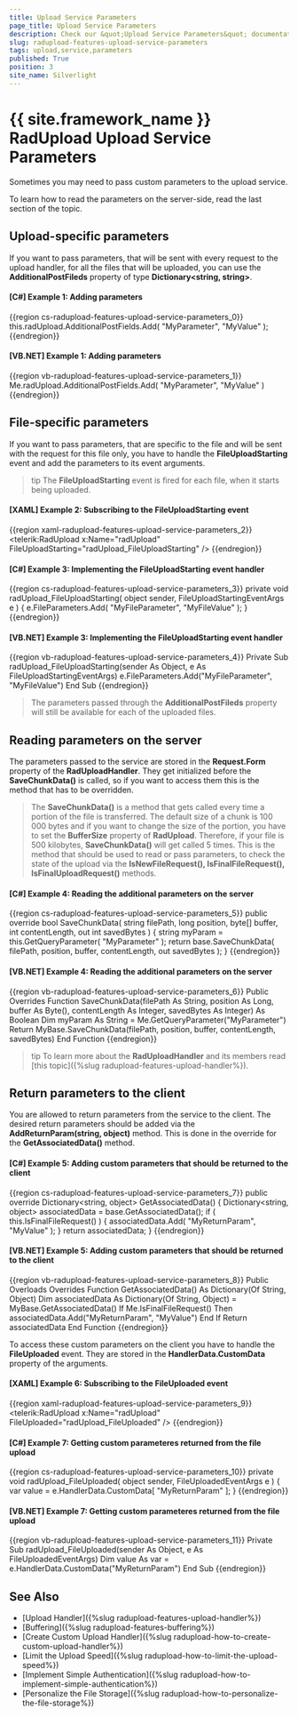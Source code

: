 ```yaml
---
title: Upload Service Parameters
page_title: Upload Service Parameters
description: Check our &quot;Upload Service Parameters&quot; documentation article for the RadUpload {{ site.framework_name }} control.
slug: radupload-features-upload-service-parameters
tags: upload,service,parameters
published: True
position: 3
site_name: Silverlight
---
```


# {{ site.framework_name }} RadUpload Upload Service Parameters

Sometimes you may need to pass custom parameters to the upload service. 

To learn how to read the parameters on the server-side, read the last section of the topic.

## Upload-specific parameters

If you want to pass parameters, that will be sent with every request to the upload handler, for all the files that will be uploaded, you can use the __AdditionalPostFileds__ property of type __Dictionary<string, string>__.		

#### __[C#] Example 1: Adding parameters__  
{{region cs-radupload-features-upload-service-parameters_0}}
	this.radUpload.AdditionalPostFields.Add( "MyParameter", "MyValue" );
{{endregion}}

#### __[VB.NET] Example 1: Adding parameters__  
{{region vb-radupload-features-upload-service-parameters_1}}
	Me.radUpload.AdditionalPostFields.Add( "MyParameter", "MyValue" )
{{endregion}}

## File-specific parameters

If you want to pass parameters, that are specific to the file and will be sent with the request for this file only, you have to handle the __FileUploadStarting__ event and add the parameters to its event arguments.	

>tip The __FileUploadStarting__ event is fired for each file, when it starts being uploaded.

#### __[XAML] Example 2: Subscribing to the FileUploadStarting event__  
{{region xaml-radupload-features-upload-service-parameters_2}}
	<telerik:RadUpload x:Name="radUpload"
	                   FileUploadStarting="radUpload_FileUploadStarting" />
{{endregion}}

#### __[C#] Example 3: Implementing the FileUploadStarting event handler__  
{{region cs-radupload-features-upload-service-parameters_3}}
	private void radUpload_FileUploadStarting( object sender, FileUploadStartingEventArgs e )
	{
	    e.FileParameters.Add( "MyFileParameter", "MyFileValue" );
	}
{{endregion}}

#### __[VB.NET] Example 3: Implementing the FileUploadStarting event handler__  
{{region vb-radupload-features-upload-service-parameters_4}}
	Private Sub radUpload_FileUploadStarting(sender As Object, e As FileUploadStartingEventArgs)
		e.FileParameters.Add("MyFileParameter", "MyFileValue")
	End Sub
{{endregion}}

>The parameters passed through the __AdditionalPostFileds__ property will still be available for each of the uploaded files.		  

## Reading parameters on the server

The parameters passed to the service are stored in the __Request.Form__ property of the __RadUploadHandler__. They get initialized before the __SaveChunkData()__ is called, so if you want to access them this is the method that has to be overridden.		

>The __SaveChunkData()__ is a method that gets called every time a portion of the file is transferred. The default size of a chunk is 100 000 bytes and if you want to change the size of the portion, you have to set the __BufferSize__ property of __RadUpload__. Therefore, if your file is 500 kilobytes, __SaveChunkData()__ will get called 5 times. This is the method that should be used to read or pass parameters, to check the state of the upload via the __IsNewFileRequest(), IsFinalFileRequest(), IsFinalUploadRequest()__ methods.		  

#### __[C#] Example 4: Reading the additional parameters on the server__  
{{region cs-radupload-features-upload-service-parameters_5}}
	public override bool SaveChunkData( string filePath, long position, byte[] buffer, int contentLength, out int savedBytes )
	{
	    string myParam = this.GetQueryParameter( "MyParameter" );
	    return base.SaveChunkData( filePath, position, buffer, contentLength, out savedBytes );
	}
{{endregion}}

#### __[VB.NET] Example 4: Reading the additional parameters on the server__  
{{region vb-radupload-features-upload-service-parameters_6}}
	Public Overrides Function SaveChunkData(filePath As String, position As Long, buffer As Byte(), contentLength As Integer, savedBytes As Integer) As Boolean
	 Dim myParam As String = Me.GetQueryParameter("MyParameter")
	 Return MyBase.SaveChunkData(filePath, position, buffer, contentLength, savedBytes)
	End Function
{{endregion}}

>tip To learn more about the __RadUploadHandler__ and its members read [this topic]({%slug radupload-features-upload-handler%}).		  

## Return parameters to the client

You are allowed to return parameters from the service to the client. The desired return parameters should be added via the __AddReturnParam(string, object)__ method. This is done in the override for the __GetAssociatedData()__ method.		

#### __[C#] Example 5: Adding custom parameters that should be returned to the client__  
{{region cs-radupload-features-upload-service-parameters_7}}
	public override Dictionary<string, object> GetAssociatedData()
	{
	    Dictionary<string, object> associatedData = base.GetAssociatedData();
	    if ( this.IsFinalFileRequest() )
	    {
	        associatedData.Add( "MyReturnParam", "MyValue" );
	    }
	    return associatedData;
	}
{{endregion}}

#### __[VB.NET] Example 5: Adding custom parameters that should be returned to the client__  
{{region vb-radupload-features-upload-service-parameters_8}}
	Public Overloads Overrides Function GetAssociatedData() As Dictionary(Of String, Object)
	 Dim associatedData As Dictionary(Of String, Object) = MyBase.GetAssociatedData()
	 If Me.IsFinalFileRequest() Then
	  associatedData.Add("MyReturnParam", "MyValue")
	 End If
	 Return associatedData
	End Function
{{endregion}}

To access these custom parameters on the client you have to handle the __FileUploaded__ event. They are stored in the __HandlerData.CustomData__ property of the arguments.		

#### __[XAML] Example 6: Subscribing to the FileUploaded event__  
{{region xaml-radupload-features-upload-service-parameters_9}}
	<telerik:RadUpload x:Name="radUpload"
	                   FileUploaded="radUpload_FileUploaded" />
{{endregion}}

#### __[C#] Example 7: Getting custom parameteres returned from the file upload__  
{{region cs-radupload-features-upload-service-parameters_10}}
	private void radUpload_FileUploaded( object sender, FileUploadedEventArgs e )
	{
	    var value = e.HandlerData.CustomData[ "MyReturnParam" ];
	}
{{endregion}}

#### __[VB.NET] Example 7: Getting custom parameteres returned from the file upload__  
{{region vb-radupload-features-upload-service-parameters_11}}
	Private Sub radUpload_FileUploaded(sender As Object, e As FileUploadedEventArgs)
	 Dim value As var = e.HandlerData.CustomData("MyReturnParam")
	End Sub
{{endregion}}

## See Also  
 * [Upload Handler]({%slug radupload-features-upload-handler%})
 * [Buffering]({%slug radupload-features-buffering%})
 * [Create Custom Upload Handler]({%slug radupload-how-to-create-custom-upload-handler%})
 * [Limit the Upload Speed]({%slug radupload-how-to-limit-the-upload-speed%})
 * [Implement Simple Authentication]({%slug radupload-how-to-implement-simple-authentication%})
 * [Personalize the File Storage]({%slug radupload-how-to-personalize-the-file-storage%})
